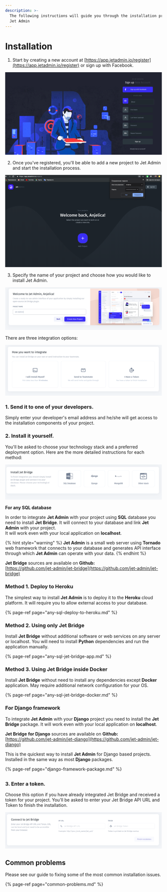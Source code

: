 ```yaml
---
description: >-
  The following instructions will guide you through the installation process of
  Jet Admin
---
```


# Installation

1. Start by creating a new account at [https://app.jetadmin.io/register](https://app.jetadmin.io/register) or sign up with Facebook.

![](../../.gitbook/assets/snimok-ekrana-2019-07-23-v-12.00.06.png)

2. Once you've registered, you'll be able to add a new project to Jet Admin and start the installation process. 

![](../../.gitbook/assets/snimok-ekrana-2019-07-23-v-12.25.17.png)

3. Specify the name of your project and choose how you would like to install Jet Admin. 

![](../../.gitbook/assets/snimok-ekrana-2019-07-23-v-12.03.19.png)

There are three integration options: 

![](../../.gitbook/assets/snimok-ekrana-2019-07-23-v-12.03.34.png)

### **1. Send it to one of your developers.** 

Simply enter your developer's email address and he/she will get access to the installation components of your project.

### 2. **Install it yourself.** 

You'll be asked to choose your technology stack and a preferred deployment option. Here are the more detailed instructions for each method:

![](../../.gitbook/assets/snimok-ekrana-2019-07-23-v-12.12.40.png)

**For any SQL database**

In order to integrate **Jet Admin** with your project using **SQL** database you need to install **Jet Bridge**. It will connect to your database and link **Jet Admin** with your project.   
It will work even with your local application on **localhost**.

{% hint style="warning" %}
**Jet Admin** is a small web server using **Tornado** web framework that connects to your database and generates API interface through which **Jet Admin** can operate with your data.
{% endhint %}

**Jet Bridge** sources are available on **Github:**  
[https://github.com/jet-admin/jet-bridge](https://github.com/jet-admin/jet-bridge)

### Method 1. Deploy to Heroku

The simplest way to install **Jet Admin** is to deploy it to the **Heroku** cloud platform. It will require you to allow external access to your database.

{% page-ref page="any-sql-deploy-to-heroku.md" %}

### Method 2. Using only Jet Bridge

Install **Jet Bridge** without additional software or web services on any server or localhost. You will need to install **Python** dependencies and run the application manually.

{% page-ref page="any-sql-jet-bridge-app.md" %}

### Method 3. Using Jet Bridge inside Docker

Install **Jet Bridge** without need to install any dependencies except **Docker** application. May require additional network configuration for your OS.

{% page-ref page="any-sql-jet-bridge-docker.md" %}

### For Django framework

To integrate **Jet Admin** with your **Django** project you need to install the **Jet Bridge** package. It will work even with your local application on **localhost**.

**Jet Bridge** **for Django** sources are available on **Github:**  
[https://github.com/jet-admin/jet-django](https://github.com/jet-admin/jet-django)

This is the quickest way to install **Jet Admin** for Django based projects. Installed in the same way as most **Django** packages.

{% page-ref page="django-framework-package.md" %}

## 

###   3. **Enter a token.** 

Choose this option if you have already integrated Jet Bridge and received a token for your project. You'll be asked to enter your Jet Bridge API URL and Token to finish the installation. 

![](../../.gitbook/assets/snimok-ekrana-2019-07-23-v-12.29.18.png)

## Common problems

Please see our guide to fixing some of the most common installation issues.

{% page-ref page="common-problems.md" %}

